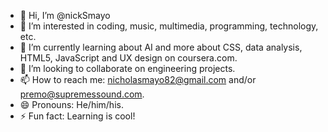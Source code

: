 - 👋 Hi, I’m @nickSmayo
- 👀 I’m interested in coding, music, multimedia, programming, technology, etc.
- 🌱 I’m currently learning about AI and more about CSS, data analysis, HTML5, JavaScript and UX design on coursera.com.
- 💞️ I’m looking to collaborate on engineering projects.
- 📫 How to reach me: nicholasmayo82@gmail.com and/or premo@supremessound.com.
- 😄 Pronouns: He/him/his.
- ⚡ Fun fact: Learning is cool!

<!---
nickSmayo/nickSmayo is a ✨ special ✨ repository because its `README.md` (this file) appears on your GitHub profile.
You can click the Preview link to take a look at your changes.
--->
